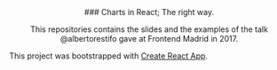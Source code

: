 <center>
### Charts in React; The right way.

This repositories contains the slides and the examples of the talk @albertorestifo
gave at Frontend Madrid in 2017.
</center>


This project was bootstrapped with [Create React App](https://github.com/facebookincubator/create-react-app).

